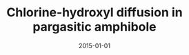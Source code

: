 ---
title: "Chlorine-hydroxyl diffusion in pargasitic amphibole"
collection: publications
permalink: /publication/2015-01-01-Chlorine-hydroxyl-diffusion-in-pargasitic-amphibole
date: 2015-01-01
venue: 'American Mineralogist'
paperurl: 'http://dx.doi.org/10.2138/am-2015-4779'
citation: ' W. Su,  D.R. Baker,  L. Pu,  L. Bai,  X. Liu,  C. O&apos;Shaughnessy, &quot;Chlorine-hydroxyl diffusion in pargasitic amphibole.&quot; American Mineralogist, 2015.'
---